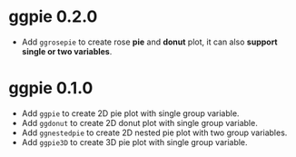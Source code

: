 # ggpie 0.2.0
* Add `ggrosepie` to create rose **pie** and **donut** plot, it can also **support single or two variables**.

# ggpie 0.1.0

* Add `ggpie` to create 2D pie plot with single group variable.
* Add `ggdonut` to create 2D donut plot with single group variable.
* Add `ggnestedpie` to create 2D nested pie plot with two group variables.
* Add `ggpie3D` to create 3D pie plot with single group variable.
